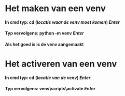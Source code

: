 # Het maken van een venv 
#### In cmd typ: cd (_locatie waar de venv moet komen_) _Enter_

#### Typ vervolgens: python -m venv _Enter_

#### Als het goed is is de venv aangemaakt

# Het activeren van een venv

#### In cmd typ: cd (_locatie van de venv_) _Enter_
#### Typ vervolgens: venv\scripts\activate _Enter_